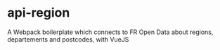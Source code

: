 # api-region
A Webpack boilerplate which connects to FR Open Data about regions, departements and postcodes, with VueJS
